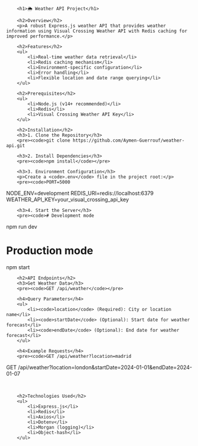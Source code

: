         <h1>🌦️ Weather API Project</h1>

        <h2>Overview</h2>
        <p>A robust Express.js weather API that provides weather information using Visual Crossing Weather API with Redis caching for improved performance.</p>

        <h2>Features</h2>
        <ul>
            <li>Real-time weather data retrieval</li>
            <li>Redis caching mechanism</li>
            <li>Environment-specific configuration</li>
            <li>Error handling</li>
            <li>Flexible location and date range querying</li>
        </ul>

        <h2>Prerequisites</h2>
        <ul>
            <li>Node.js (v14+ recommended)</li>
            <li>Redis</li>
            <li>Visual Crossing Weather API Key</li>
        </ul>

        <h2>Installation</h2>
        <h3>1. Clone the Repository</h3>
        <pre><code>git clone https://github.com/Aymen-Guerrouf/weather-api.git

</pre>

        <h3>2. Install Dependencies</h3>
        <pre><code>npm install</code></pre>

        <h3>3. Environment Configuration</h3>
        <p>Create a <code>.env</code> file in the project root:</p>
        <pre><code>PORT=5000

NODE_ENV=development
REDIS_URI=redis://localhost:6379
WEATHER_API_KEY=your_visual_crossing_api_key</code></pre>

        <h3>4. Start the Server</h3>
        <pre><code># Development mode

npm run dev

# Production mode

npm start</code></pre>

</section>

        <h2>API Endpoints</h2>
        <h3>Get Weather Data</h3>
        <pre><code>GET /api/weather</code></pre>

        <h4>Query Parameters</h4>
        <ul>
            <li><code>location</code> (Required): City or location name</li>
            <li><code>startDate</code> (Optional): Start date for weather forecast</li>
            <li><code>endDate</code> (Optional): End date for weather forecast</li>
        </ul>

        <h4>Example Requests</h4>
        <pre><code>GET /api/weather?location=madrid

GET /api/weather?location=london&startDate=2024-01-01&endDate=2024-01-07</code></pre>

<br>

        <h2>Technologies Used</h2>
        <ul>
            <li>Express.js</li>
            <li>Redis</li>
            <li>Axios</li>
            <li>Dotenv</li>
            <li>Morgan (logging)</li>
            <li>Object-hash</li>
        </ul>
